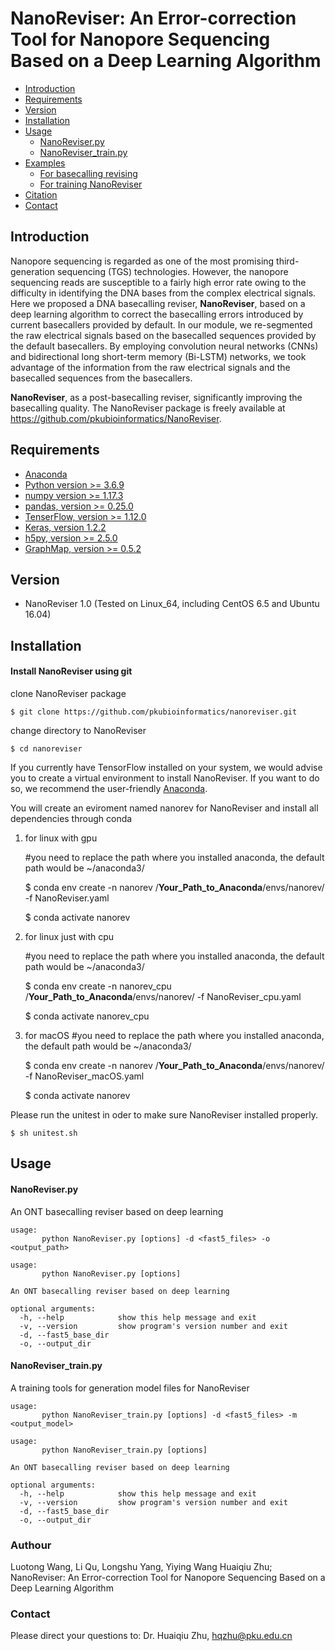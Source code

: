 
# NanoReviser: An Error-correction Tool for Nanopore Sequencing Based on a Deep Learning Algorithm

* [Introduction](#introduction)
* [Requirements](#requirements)
* [Version](#version)
* [Installation](#installation)
* [Usage](#usage)
    * [NanoReviser.py](#NanoReviser.py)
    * [NanoReviser_train.py](#NanoReviser_train.py)
* [Examples](#examples)
    * [For basecalling revising](#for-basecalling-revising)
    * [For training NanoReviser](#for-training-nanoreviser)
* [Citation](#citation)
* [Contact](#contact)

## Introduction

Nanopore sequencing is regarded as one of the most promising third-generation sequencing (TGS) technologies. However, the nanopore sequencing reads are susceptible to a fairly high error rate owing to the difficulty in identifying the DNA bases from the complex electrical signals. Here we proposed a DNA basecalling reviser, **NanoReviser**, based on a deep learning algorithm to correct the basecalling errors introduced by current basecallers provided by default. In our module, we re-segmented the raw electrical signals based on the basecalled sequences provided by the default basecallers. By employing convolution neural networks (CNNs) and bidirectional long short-term memory (Bi-LSTM) networks, we took advantage of the information from the raw electrical signals and the basecalled sequences from the basecallers. 

**NanoReviser**, as a post-basecalling reviser, significantly improving the basecalling quality. The NanoReviser package is freely available at https://github.com/pkubioinformatics/NanoReviser.


## Requirements

+ [Anaconda](https://www.anaconda.com/)
+ [Python version >= 3.6.9](https://www.python.org/)
+ [numpy version >= 1.17.3](http://www.numpy.org/)
+ [pandas, version >= 0.25.0](http://pandas.pydata.org/)
+ [TenserFlow, version >= 1.12.0](https://www.tensorflow.org/)
+ [Keras, version 1.2.2](https://https://github.com/keras-team/keras/)
+ [h5py, version >= 2.5.0](http://www.h5py.org/)
+ [GraphMap, version >= 0.5.2](https://github.com/isovic/graphmap/)

## Version

+ NanoReviser 1.0 (Tested on Linux_64, including CentOS 6.5 and Ubuntu 16.04)


## Installation


#### Install NanoReviser using git

clone NanoReviser package

    $ git clone https://github.com/pkubioinformatics/nanoreviser.git
    
change directory to NanoReviser

    $ cd nanoreviser

If you currently have TensorFlow installed on your system, we would advise you to create a virtual environment to install NanoReviser. If you want to do so, we recommend the user-friendly [Anaconda](https://www.anaconda.com/).

You will create an eviroment named nanorev for NanoReviser and install all dependencies through conda
 
 1. for linux with gpu 

	#you need to replace the path where you installed anaconda, the default path would be ~/anaconda3/
	
	$ conda env create -n nanorev /**Your_Path_to_Anaconda**/envs/nanorev/ -f NanoReviser.yaml 

	$ conda activate nanorev
 

 2. for linux just with cpu

	#you need to replace the path where you installed anaconda, the default path would be ~/anaconda3/
	
	$ conda env create -n nanorev_cpu /**Your_Path_to_Anaconda**/envs/nanorev/ -f NanoReviser_cpu.yaml 

	$ conda activate nanorev_cpu	
 

 3. for macOS
    #you need to replace the path where you installed anaconda, the default path would be ~/anaconda3/
    
    $ conda env create -n nanorev /**Your_Path_to_Anaconda**/envs/nanorev/ -f NanoReviser_macOS.yaml  

	$ conda activate nanorev


Please run the unitest in oder to make sure NanoReviser installed properly.

    $ sh unitest.sh
    


## Usage


#### NanoReviser.py

An ONT basecalling reviser based on deep learning

    usage:
           python NanoReviser.py [options] -d <fast5_files> -o <output_path>

	usage: 
           python NanoReviser.py [options]

	An ONT basecalling reviser based on deep learning

	optional arguments:
	  -h, --help            show this help message and exit
	  -v, --version         show program's version number and exit
	  -d, --fast5_base_dir
	  -o, --output_dir

#### NanoReviser_train.py

A training tools for generation model files for NanoReviser

    usage:
           python NanoReviser_train.py [options] -d <fast5_files> -m <output_model>

	usage: 
           python NanoReviser_train.py [options]

	An ONT basecalling reviser based on deep learning

	optional arguments:
	  -h, --help            show this help message and exit
	  -v, --version         show program's version number and exit
	  -d, --fast5_base_dir
	  -o, --output_dir

### Authour

Luotong Wang, Li Qu, Longshu Yang, Yiying Wang Huaiqiu Zhu; NanoReviser: An Error-correction Tool for Nanopore Sequencing Based on a Deep Learning Algorithm


### Contact

Please direct your questions to: Dr. Huaiqiu Zhu, [hqzhu@pku.edu.cn](hqzhu@pku.edu.cn)


